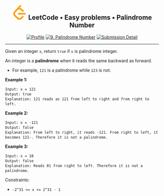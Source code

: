 <h2 align="center">
    <img alt="LeetCode logo" src="/docs/assets/leetcode.svg" />
    LeetCode • Easy problems • Palindrome Number
</h2>
<div align="center">

[![Profile](https://img.shields.io/badge/leetcode.com-smnvdev-f79f1b.svg?logo=leetcode)](https://leetcode.com/smnvdev/)
[![9. Palindrome Number](https://img.shields.io/badge/9._Palindrome_Number-00b8a3.svg?logo=leetcode)](https://leetcode.com/problems/palindrome-number/)
[![Submission Detail](https://img.shields.io/badge/Submission_Detail-Accepted-449d44.svg?logo=leetcode)](https://leetcode.com/submissions/detail/726224308/)
</div>

***

Given an integer `x`, return `true` if `x` is palindrome integer.

An integer is a **palindrome** when it reads the same backward as forward.
- For example, `121` is a palindrome while `123` is not.

**Example 1:**
```
Input: x = 121
Output: true
Explanation: 121 reads as 121 from left to right and from right to left.
```
**Example 2:**
```
Input: x = -121
Output: false
Explanation: From left to right, it reads -121. From right to left, it becomes 121-. Therefore it is not a palindrome.
```
**Example 3:**
```
Input: x = 10
Output: false
Explanation: Reads 01 from right to left. Therefore it is not a palindrome.
```

Constraints:
 - `-2^31 <= x <= 2^31 - 1`